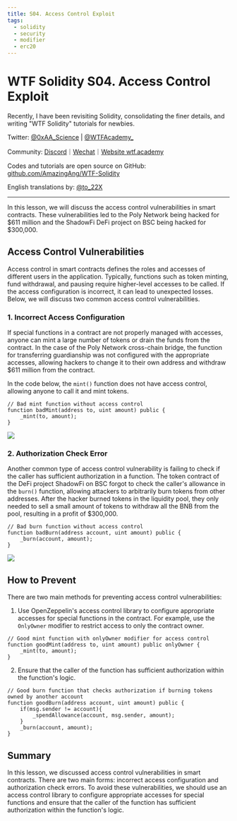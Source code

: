 ```yaml
---
title: S04. Access Control Exploit
tags:
  - solidity
  - security
  - modifier
  - erc20
---
```


# WTF Solidity S04. Access Control Exploit

Recently, I have been revisiting Solidity, consolidating the finer details, and writing "WTF Solidity" tutorials for newbies.

Twitter: [@0xAA_Science](https://twitter.com/0xAA_Science) | [@WTFAcademy_](https://twitter.com/WTFAcademy_)

Community: [Discord](https://discord.gg/5akcruXrsk)｜[Wechat](https://docs.google.com/forms/d/e/1FAIpQLSe4KGT8Sh6sJ7hedQRuIYirOoZK_85miz3dw7vA1-YjodgJ-A/viewform?usp=sf_link)｜[Website wtf.academy](https://wtf.academy)

Codes and tutorials are open source on GitHub: [github.com/AmazingAng/WTF-Solidity](https://github.com/AmazingAng/WTF-Solidity)

English translations by: [@to_22X](https://twitter.com/to_22X)

-----

In this lesson, we will discuss the access control vulnerabilities in smart contracts. These vulnerabilities led to the Poly Network being hacked for $611 million and the ShadowFi DeFi project on BSC being hacked for $300,000.

## Access Control Vulnerabilities

Access control in smart contracts defines the roles and accesses of different users in the application. Typically, functions such as token minting, fund withdrawal, and pausing require higher-level accesses to be called. If the access configuration is incorrect, it can lead to unexpected losses. Below, we will discuss two common access control vulnerabilities.

### 1. Incorrect Access Configuration

If special functions in a contract are not properly managed with accesses, anyone can mint a large number of tokens or drain the funds from the contract. In the case of the Poly Network cross-chain bridge, the function for transferring guardianship was not configured with the appropriate accesses, allowing hackers to change it to their own address and withdraw $611 million from the contract.

In the code below, the `mint()` function does not have access control, allowing anyone to call it and mint tokens.

```solidity
// Bad mint function without access control
function badMint(address to, uint amount) public {
    _mint(to, amount);
}
```

![](./img/S04-1.png)

### 2. Authorization Check Error

Another common type of access control vulnerability is failing to check if the caller has sufficient authorization in a function. The token contract of the DeFi project ShadowFi on BSC forgot to check the caller's allowance in the `burn()` function, allowing attackers to arbitrarily burn tokens from other addresses. After the hacker burned tokens in the liquidity pool, they only needed to sell a small amount of tokens to withdraw all the BNB from the pool, resulting in a profit of $300,000.

```solidity
// Bad burn function without access control
function badBurn(address account, uint amount) public {
    _burn(account, amount);
}
```

![](./img/S04-2.png)

## How to Prevent

There are two main methods for preventing access control vulnerabilities:

1. Use OpenZeppelin's access control library to configure appropriate accesses for special functions in the contract. For example, use the `OnlyOwner` modifier to restrict access to only the contract owner.

```solidity
// Good mint function with onlyOwner modifier for access control
function goodMint(address to, uint amount) public onlyOwner {
    _mint(to, amount);
}
```

2. Ensure that the caller of the function has sufficient authorization within the function's logic.

```solidity
// Good burn function that checks authorization if burning tokens owned by another account
function goodBurn(address account, uint amount) public {
    if(msg.sender != account){
        _spendAllowance(account, msg.sender, amount);
    }
    _burn(account, amount);
}
```

## Summary

In this lesson, we discussed access control vulnerabilities in smart contracts. There are two main forms: incorrect access configuration and authorization check errors. To avoid these vulnerabilities, we should use an access control library to configure appropriate accesses for special functions and ensure that the caller of the function has sufficient authorization within the function's logic.
